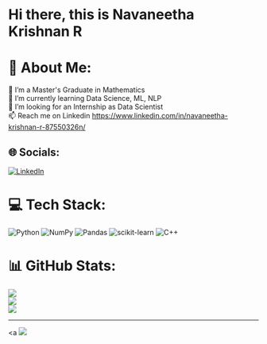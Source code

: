 # Hi there, this is Navaneetha Krishnan R

# 💫 About Me:
🔭 I’m a Master's Graduate in Mathematics<br>🌱 I’m currently learning Data Science, ML, NLP<br>👯 I’m looking for an Internship as Data Scientist<br>📫 Reach me on Linkedin https://www.linkedin.com/in/navaneetha-krishnan-r-87550326n/


## 🌐 Socials:
[![LinkedIn](https://img.shields.io/badge/LinkedIn-%230077B5.svg?logo=linkedin&logoColor=white)](https://linkedin.com/in/https://www.linkedin.com/in/navaneetha-krishnan-r-87550326n/) 

# 💻 Tech Stack:
![Python](https://img.shields.io/badge/python-3670A0?style=for-the-badge&logo=python&logoColor=ffdd54) ![NumPy](https://img.shields.io/badge/numpy-%23013243.svg?style=for-the-badge&logo=numpy&logoColor=white) ![Pandas](https://img.shields.io/badge/pandas-%23150458.svg?style=for-the-badge&logo=pandas&logoColor=white) ![scikit-learn](https://img.shields.io/badge/scikit--learn-%23F7931E.svg?style=for-the-badge&logo=scikit-learn&logoColor=white) ![C++](https://img.shields.io/badge/c++-%2300599C.svg?style=for-the-badge&logo=c%2B%2B&logoColor=white)
# 📊 GitHub Stats:
![](https://github-readme-stats.vercel.app/api?username=Navaneeth124&theme=graywhite&hide_border=false&include_all_commits=false&count_private=false)<br/>
![](https://github-readme-streak-stats.herokuapp.com/?user=Navaneeth124&theme=graywhite&hide_border=false)<br/>
![](https://github-readme-stats.vercel.app/api/top-langs/?username=Navaneeth124&theme=graywhite&hide_border=false&include_all_commits=false&count_private=false&layout=compact)

---
<a
  <img src="https://visitcount.itsvg.in/api?id=Navaneeth124&label=Profile%20Views&color=0&icon=5&pretty=true" />
</a>

